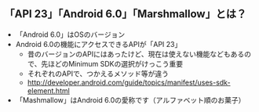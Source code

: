 ## 「API 23」「Android 6.0」「Marshmallow」とは？

- 「Android 6.0」はOSのバージョン
- Android 6.0の機能にアクセスできるAPIが「API 23」
  - 昔のバージョンのAPIにはあったけど、現在は使えない機能などもあるので、先ほどのMinimum SDKの選択がけっこう重要
  - それぞれのAPIで、つかえるメソッド等が違う
  - http://developer.android.com/guide/topics/manifest/uses-sdk-element.html
- 「Mashmallow」はAndroid 6.0の愛称です（アルファベット順のお菓子）
